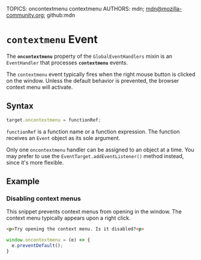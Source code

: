 TOPICS: oncontextmenu
        contextmenu
AUTHORS: mdn; mdn@mozilla-community.org; github:mdn

# `contextmenu` Event

The **`oncontextmenu`** property of the `GlobalEventHandlers` mixin is an `EventHandler` that
processes **`contextmenu`** events.

The `contextmenu` event typically fires when the right mouse button is clicked on the window. Unless
the default behavior is prevented, the browser context menu will activate.

## Syntax

```javascript
target.oncontextmenu = functionRef;
```

`functionRef` is a function name or a function expression. The function receives an `Event` object
as its sole argument.

Only one `oncontextmenu` handler can be assigned to an object at a time. You may prefer to use the
`EventTarget.addEventListener()` method instead, since it's more flexible.

## Example

### Disabling context menus

This snippet prevents context menus from opening in the window. The context menu typically
appears upon a right click.

```html
<p>Try opening the context menu. Is it disabled?<p>
```

```javascript
window.oncontextmenu = (e) => {
  e.preventDefault();
}
```
